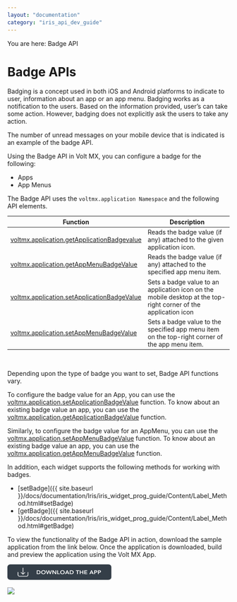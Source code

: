 ```yaml
---
layout: "documentation"
category: "iris_api_dev_guide"
---
```

                             

You are here: Badge API

Badge APIs
==========

Badging is a concept used in both iOS and Android platforms to indicate to user, information about an app or an app menu. Badging works as a notification to the users. Based on the information provided, user’s can take some action. However, badging does not explicitly ask the users to take any action.

The number of unread messages on your mobile device that is indicated is an example of the badge API.

Using the Badge API in Volt MX, you can configure a badge for the following:

*   Apps
*   App Menus

The Badge API uses the `voltmx.application Namespace` and the following API elements.

  
| Function | Description |
| --- | --- |
| [voltmx.application.getApplicationBadgevalue](voltmx.application_functions_badgeapi.html#widget.g) | Reads the badge value (if any) attached to the given application icon. |
| [voltmx.application.getAppMenuBadgeValue](voltmx.application_functions_badgeapi.html#widget.g2) | Reads the badge value (if any) attached to the specified app menu item. |
| [voltmx.application.setApplicationBadgeValue](voltmx.application_functions_badgeapi.html#setAppBg) | Sets a badge value to an application icon on the mobile desktop at the top-right corner of the application icon |
| [voltmx.application.setAppMenuBadgeValue](voltmx.application_functions_badgeapi.html#widget.s) | Sets a badge value to the specified app menu item on the top-right corner of the app menu item. |

 

Depending upon the type of badge you want to set, Badge API functions vary.

To configure the badge value for an App, you can use the [voltmx.application.setApplicationBadgeValue](voltmx.application_functions_badgeapi.html#setAppBg) function. To know about an existing badge value an app, you can use the [voltmx.application.getApplicationBadgeValue](voltmx.application_functions_badgeapi.html#widget.g) function.

Similarly, to configure the badge value for an AppMenu, you can use the [voltmx.application.setAppMenuBadgeValue](voltmx.application_functions_badgeapi.html#widget.s) function. To know about an existing badge value an app, you can use the [voltmx.application.getAppMenuBadgeValue](voltmx.application_functions_badgeapi.html#widget.g2) function.

In addition, each widget supports the following methods for working with badges.

*   [setBadge]({{ site.baseurl }}/docs/documentation/Iris/iris_widget_prog_guide/Content/Label_Method.html#setBadge)
*   [getBadge]({{ site.baseurl }}/docs/documentation/Iris/iris_widget_prog_guide/Content/Label_Method.html#getBadge)

To view the functionality of the Badge API in action, download the sample application from the link below. Once the application is downloaded, build and preview the application using the Volt MX App.  

[![](resources/images/download_button_08__002__236x35.png)](https://github.com/HCL-TECH-SOFTWARE/volt-mx-samples/tree/main/BadgeAPI)

![](resources/prettify/onload.png)
